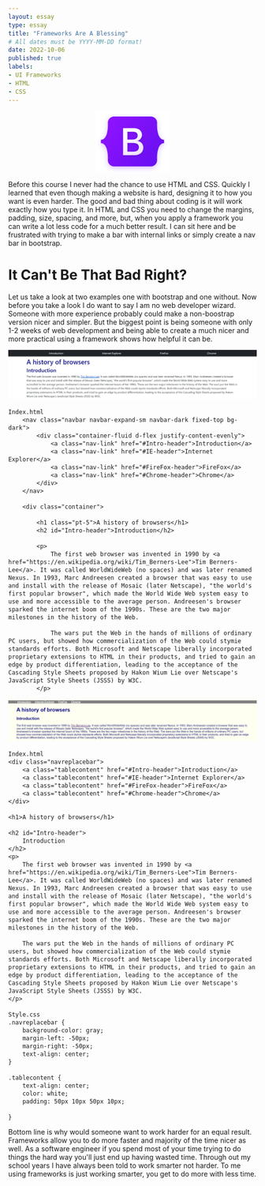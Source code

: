 ```yaml
---
layout: essay
type: essay
title: "Frameworks Are A Blessing"
# All dates must be YYYY-MM-DD format!
date: 2022-10-06
published: true 
labels:
- UI Frameworks
- HTML
- CSS
---
```


<p align="center">
  <img width="150px" 
       src="../img/bootstrap-logo.png" 
       class="img-thumbnail" >
 </p>

Before this course I never had the chance to use HTML and CSS. Quickly I learned that even though making a website is hard, designing it to how you want is even harder. The good and bad thing about coding is it will work exactly how you type it. In HTML and CSS you need to change the margins, padding, size, spacing, and more, but, when you apply a framework you can write a lot less code for a much better result. I can sit here and be frustrated with trying to make a bar with internal links or simply create a nav bar in bootstrap.


# It Can't Be That Bad Right?

Let us take a look at two examples one with bootstrap and one without. Now before you take a look I do want to say I am no web developer wizard. Someone with more experience probably could make a non-boostrap version nicer and simpler. But the biggest point is being someone with only 1-2 weeks of web development and being able to create a much nicer and more practical using a framework shows how helpful it can be.

<img src="../img/With-Bootstrap.jpg">

```
Index.html
    <nav class="navbar navbar-expand-sm navbar-dark fixed-top bg-dark">
        <div class="container-fluid d-flex justify-content-evenly">
            <a class="nav-link" href="#Intro-header">Introduction</a>
            <a class="nav-link" href="#IE-header">Internet Explorer</a>
            <a class="nav-link" href="#FireFox-header">FireFox</a>
            <a class="nav-link" href="#Chrome-header">Chrome</a>
        </div>
    </nav>

    <div class="container">

        <h1 class="pt-5">A history of browsers</h1>
        <h2 id="Intro-header">Introduction</h2>

        <p>
            The first web browser was invented in 1990 by <a href="https://en.wikipedia.org/wiki/Tim_Berners-Lee">Tim Berners-Lee</a>. It was called WorldWideWeb (no spaces) and was later renamed Nexus. In 1993, Marc Andreesen created a browser that was easy to use and install with the release of Mosaic (later Netscape), "the world's first popular browser", which made the World Wide Web system easy to use and more accessible to the average person. Andreesen's browser sparked the internet boom of the 1990s. These are the two major milestones in the history of the Web.

            The wars put the Web in the hands of millions of ordinary PC users, but showed how commercialization of the Web could stymie standards efforts. Both Microsoft and Netscape liberally incorporated proprietary extensions to HTML in their products, and tried to gain an edge by product differentiation, leading to the acceptance of the Cascading Style Sheets proposed by Hakon Wium Lie over Netscape's JavaScript Style Sheets (JSSS) by W3C.
        </p>    
```


<img src="../img/Without-Bootstrap.jpg">

```
Index.html
<div class="navreplacebar">
    <a class="tablecontent" href="#Intro-header">Introduction</a>
    <a class="tablecontent" href="#IE-header">Internet Explorer</a>
    <a class="tablecontent" href="#FireFox-header">FireFox</a>
    <a class="tablecontent" href="#Chrome-header">Chrome</a>
</div>

<h1>A history of browsers</h1>

<h2 id="Intro-header">
    Introduction
</h2>
<p>
    The first web browser was invented in 1990 by <a href="https://en.wikipedia.org/wiki/Tim_Berners-Lee">Tim Berners-Lee</a>. It was called WorldWideWeb (no spaces) and was later renamed Nexus. In 1993, Marc Andreesen created a browser that was easy to use and install with the release of Mosaic (later Netscape), "the world's first popular browser", which made the World Wide Web system easy to use and more accessible to the average person. Andreesen's browser sparked the internet boom of the 1990s. These are the two major milestones in the history of the Web.

    The wars put the Web in the hands of millions of ordinary PC users, but showed how commercialization of the Web could stymie standards efforts. Both Microsoft and Netscape liberally incorporated proprietary extensions to HTML in their products, and tried to gain an edge by product differentiation, leading to the acceptance of the Cascading Style Sheets proposed by Hakon Wium Lie over Netscape's JavaScript Style Sheets (JSSS) by W3C.
</p>

Style.css
.navreplacebar {
    background-color: gray;
    margin-left: -50px;
    margin-right: -50px;
    text-align: center;
}

.tablecontent {
    text-align: center;
    color: white;
    padding: 50px 10px 50px 10px;

}
```

Bottom line is why would someone want to work harder for an equal result. Frameworks allow you to do more faster and majority of the time nicer as well. As a software engineer if you spend most of your time trying to do things the hard way you'll just end up having wasted time. Through out my school years I have always been told to work smarter not harder. To me using frameworks is just working smarter, you get to do more with less time.

